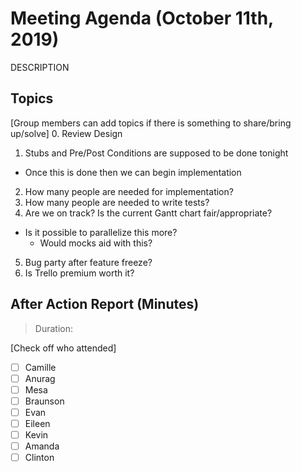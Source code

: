 # Meeting Agenda (October 11th, 2019)

DESCRIPTION

## Topics

[Group members can add topics if there is something to share/bring up/solve]
0. Review Design
1. Stubs and Pre/Post Conditions are supposed to be done tonight
  - Once this is done then we can begin implementation
2. How many people are needed for implementation?
3. How many people are needed to write tests?
4. Are we on track? Is the current Gantt chart fair/appropriate?
  - Is it possible to parallelize this more?
    - Would mocks aid with this?
5. Bug party after feature freeze?
6. Is Trello premium worth it?

## After Action Report (Minutes)

>Duration:

[Check off who attended]

- [ ] Camille
- [ ] Anurag
- [ ] Mesa
- [ ] Braunson
- [ ] Evan
- [ ] Eileen
- [ ] Kevin
- [ ] Amanda
- [ ] Clinton
